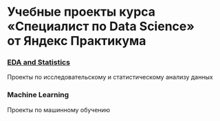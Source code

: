 ﻿# Учебные проекты курса «Специалист по Data Science»<br>от Яндекс Практикума

### [EDA and Statistics](https://github.com/vkarakcheev/DS/tree/main/Yandex%20Practicum%20Projects/EDA%20and%20Statistics)
Проекты по исследовательскому и статистическому анализу данных

### Machine Learning
Проекты по машинному обучению
